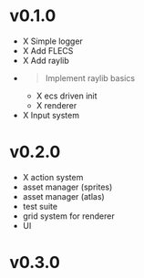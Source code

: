 # v0.1.0

- X Simple logger
- X Add FLECS
- X Add raylib
- > Implement raylib basics
    - X ecs driven init
    - X renderer
- X Input system

# v0.2.0

- X action system
- asset manager (sprites)
- asset manager (atlas)
- test suite
- grid system for renderer
- UI 

# v0.3.0
